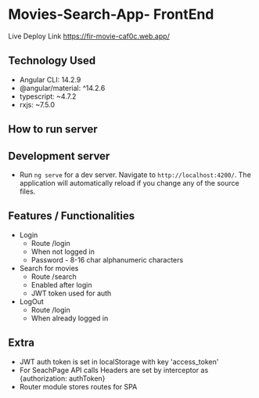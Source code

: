# Movies-Search-App- FrontEnd

Live Deploy Link https://fir-movie-caf0c.web.app/

## Technology Used
   - Angular CLI: 14.2.9
   - @angular/material: ^14.2.6
   - typescript: ~4.7.2
   - rxjs: ~7.5.0

How to run server
-----------
## Development server

 - Run `ng serve` for a dev server. Navigate to `http://localhost:4200/`.
  The application will automatically reload if you change any of the source files.

## Features / Functionalities
 - Login 
      - Route /login 
      - When not logged in
      - Password - 8-16 char alphanumeric characters
 - Search for movies 
      - Route /search
      - Enabled after login
      - JWT token used for auth
 - LogOut
      - Route /login 
      - When already logged in
 
 
## Extra 
 - JWT auth token is set in localStorage with key 'access_token'
 - For SeachPage API calls Headers are set by interceptor as {authorization: authToken} 
 - Router module stores routes for SPA
 
